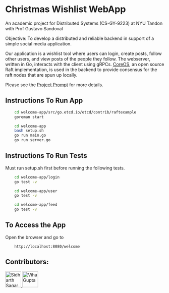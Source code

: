 # Christmas Wishlist WebApp

An academic project for Distributed Systems (CS-GY-9223) at NYU Tandon with Prof Gustavo Sandoval

Objective: To develop a distributed and reliable backend in support of a simple social media application. 

Our application is a wishlist tool where users can login, create posts, follow other users, and view posts of the people they follow. The webserver, written in Go, interacts with the client using gRPCs. [CoreOS](https://github.com/etcd-io/etcd/tree/main/raft), an open source Raft implementation, is used in the backend to provide consensus for the raft nodes that are spun up locally. 

Please see the [Project Prompt](https://github.com/sidistic/ds_final/blob/main/Project_Prompt.pdf) for more details.

## Instructions To Run App
```bash
    cd welcome-app/src/go.etcd.io/etcd/contrib/raftexample
    goreman start

    cd welcome-app
    bash setup.sh
    go run main.go
    go run server.go
```
## Instructions To Run Tests

Must run setup.sh first before running the following tests.

```bash
    cd welcome-app/login
    go test -v

    cd welcome-app/user
    go test -v

    cd welcome-app/feed
    go test -v    
```

## To Access the App

Open the browser and go to 

```
    http://localhost:8080/welcome
```

## Contributors:

<p float="left">

<a href="https://github.com/sidistic">
    <img src="https://github.com/sidistic.png?size=50" alt="Sidharth Sagar" width="50">
</a>

<a href="https://github.com/guptaviha">
    <img src="https://github.com/guptaviha.png?size=50" alt="Viha Gupta" width="50">
</a>

</p>
